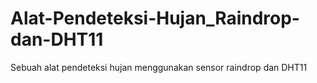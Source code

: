 # Alat-Pendeteksi-Hujan_Raindrop-dan-DHT11
Sebuah alat pendeteksi hujan menggunakan sensor raindrop dan DHT11
